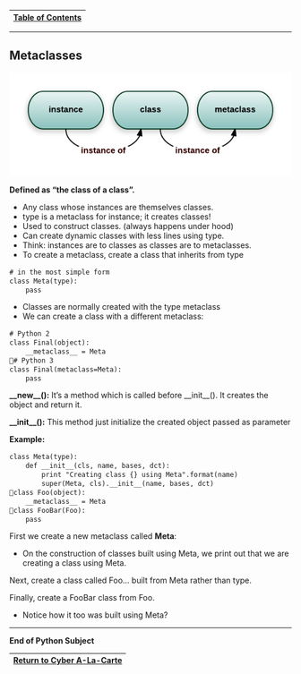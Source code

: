 |[Table of Contents](/00-Table-of-Contents.md)|
|---|

---

## Metaclasses  

![](/assets/QQ0OK.png)

**Defined as “the class of a class”.**

* Any class whose instances are themselves classes.
* type is a metaclass for instance; it creates classes!
* Used to construct classes. \(always happens under hood\)
* Can create dynamic classes with less lines using type.
* Think: instances are to classes as classes are to metaclasses.
* To create a metaclass, create a class that inherits from type

```text
# in the most simple form
class Meta(type):
    pass
```

* Classes are normally created with the type metaclass
* We can create a class with a different metaclass:

```text
# Python 2
class Final(object):
    __metaclass__ = Meta
# Python 3
class Final(metaclass=Meta):
    pass
```

**\_\_new\_\_\(\):**  It’s a method which is called before \_\_init\_\_\(\). It creates the object and return it.

**\_\_init\_\_\(\):**  This method just initialize the created object passed as parameter

**Example:**

```text
class Meta(type):
    def __init__(cls, name, bases, dct):
        print "Creating class {} using Meta".format(name)
        super(Meta, cls).__init__(name, bases, dct)
class Foo(object):
    __metaclass__ = Meta
class FooBar(Foo):
    pass
```

First we create a new metaclass called **Meta**:

* On the construction of classes built using Meta, we print out that we are creating a class using Meta.

Next, create a class called Foo… built from Meta rather than type.

Finally, create a FooBar class from Foo.

* Notice how it too was built using Meta?

---

**End of Python Subject**

|<a href="https://github.com/Tercileon/A-La-Cart" > Return to Cyber A-La-Carte </a>|
|---|
